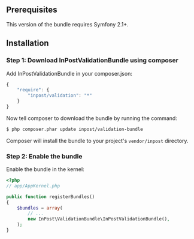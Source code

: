 ## Prerequisites

This version of the bundle requires Symfony 2.1+.

## Installation

### Step 1: Download InPostValidationBundle using composer

Add InPostValidationBundle in your composer.json:

```js
{
    "require": {
        "inpost/validation": "*"
    }
}
```

Now tell composer to download the bundle by running the command:

``` bash
$ php composer.phar update inpost/validation-bundle
```

Composer will install the bundle to your project's `vendor/inpost` directory.

### Step 2: Enable the bundle

Enable the bundle in the kernel:

``` php
<?php
// app/AppKernel.php

public function registerBundles()
{
    $bundles = array(
        // ...
        new InPost\ValidationBundle\InPostValidationBundle(),
    );
}
```